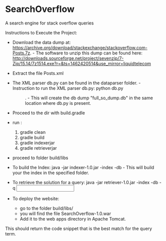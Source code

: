# SearchOverflow
A search engine for stack overflow queries


Instructions to Execute the Project:

- Download the data dump at: https://archive.org/download/stackexchange/stackoverflow.com-Posts.7z. 
		- The software to unzip this dump can be found here: http://downloads.sourceforge.net/project/sevenzip/7-Zip/15.14/7z1514.exe?r=&ts=1462420514&use_mirror=liquidtelecom
- Extract the file Posts.xml
- The XML parser db.py can be found in the dataparser folder. 
		- Instruction to run the XML parser db.py: python db.py <dir where the Posts.xml file is available>. 
		- This will create the db dump "full_so_dump.db" in the same location where db.py is present.
- Proceed to the dir with build.gradle
- run : 
	1. gradle clean
	2. gradle build
	3. gradle indexerjar
	4. gradle retrieverjar 
	
- proceed to folder build/libs
- To build the Index:  java -jar indexer-1.0.jar -index <folder where you want to create the index> -db <path to the full_so_dump.db> 
		- This will build your the index in the specified folder.
- To retrieve the solution for a query: java -jar retriever-1.0.jar -index <folder where you want to create the index> -db <path to the full_so_dump.db> -q <input query terms>
- To deploy the website: 
	- go to the folder build/libs/
	- you will find the file SearchOverflow-1.0.war
	- Add it to the web apps directory in Apache Tomcat. 

This should return the code snippet that is the best match for the query term.